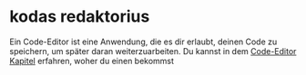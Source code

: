 # kodas redaktorius

Ein Code-Editor ist eine Anwendung, die es dir erlaubt, deinen Code zu speichern, um später daran weiterzuarbeiten. Du kannst in dem [Code-Editor Kapitel](./code_editor/README.md) erfahren, woher du einen bekommst
